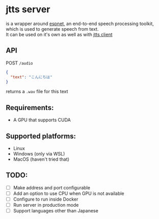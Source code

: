 # jtts server

is a wrapper around [espnet](https://github.com/espnet/espnet), an end-to-end speech processing toolkit, which is used to generate speech from text.  
It can be used on it's own as well as with [jtts client](https://github.com/Ayashiihito/japanese_tts_client_rs)

## API
POST `/audio`
```json
{
  "text": "こんにちは"
}
```

returns a `.wav` file for this text

## Requirements:
- A GPU that supports CUDA

## Supported platforms:
- Linux
- Windows (only via WSL)
- MacOS (haven't tried that)

## TODO:
- [ ] Make address and port configurable
- [ ] Add an option to use CPU when GPU is not available 
- [ ] Configure to run inside Docker
- [ ] Run server in production mode
- [ ] Support languages other than Japanese
